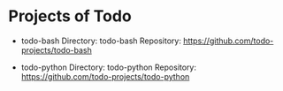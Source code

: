 
Projects of Todo
================

- todo-bash
  Directory: todo-bash
  Repository: https://github.com/todo-projects/todo-bash

- todo-python
  Directory: todo-python
  Repository: https://github.com/todo-projects/todo-python
